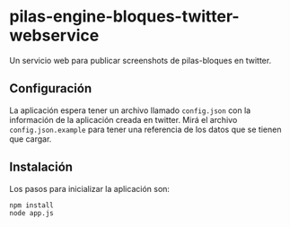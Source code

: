 # pilas-engine-bloques-twitter-webservice

Un servicio web para publicar screenshots de pilas-bloques en twitter.


## Configuración 

La aplicación espera tener un archivo llamado ``config.json`` con
la información de la aplicación creada en twitter. Mirá el archivo
``config.json.example`` para tener una referencia de los datos
que se tienen que cargar.

## Instalación

Los pasos para inicializar la aplicación son:

```
npm install
node app.js
```
